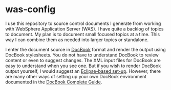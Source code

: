 was-config
==========

I use this repository to source control documents I generate
from working with WebSphere Application Server (WAS).  I have
quite a backlog of topics to document.  My plan is to document
small focused topics at a time.  This way I can combine them
as needed into larger topics or standalone.

I enter the document source in [DocBook](http://docbook.org)
format and render the output using DocBook stylesheets.  You
do not have to understand DocBook to review content or even
to suggest changes.  The XML input files for DocBook are
easy to understand when you see one.  But if you wish to
render DocBook output yourself, I would suggest an
[Eclipse-based set-up](http://pglezen.github.io/DocBookEclipse).
However, there are many other ways of setting up your own
DocBook environment documented in the
[DocBook Complete Guide](http://www.sagehill.net/docbookxsl/index.html).
